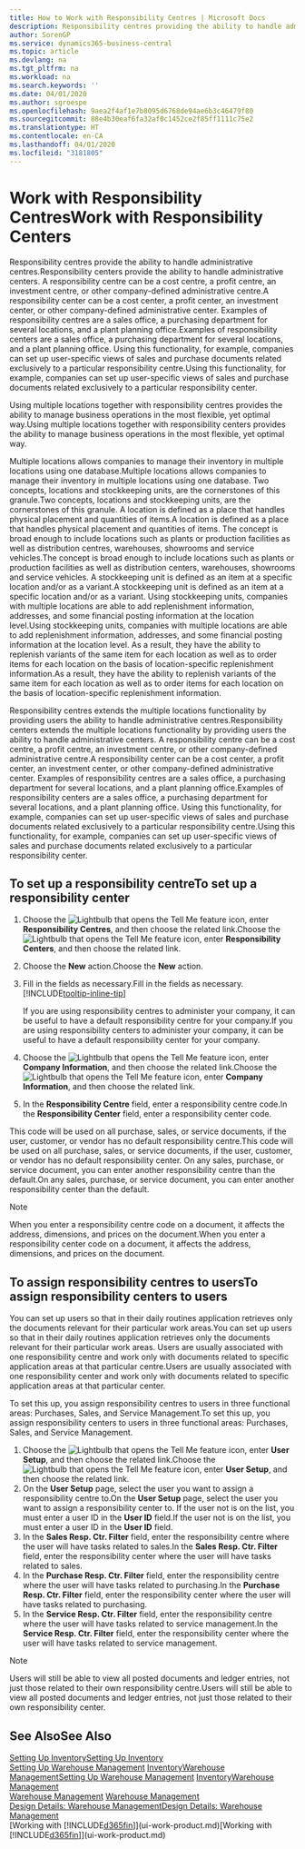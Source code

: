 ```yaml
---
title: How to Work with Responsibility Centres | Microsoft Docs
description: Responsibility centres providing the ability to handle administrative centres. A responsibility centre can be a cost centre, a profit centre, an investment centre, or other company-defined administrative centre.
author: SorenGP
ms.service: dynamics365-business-central
ms.topic: article
ms.devlang: na
ms.tgt_pltfrm: na
ms.workload: na
ms.search.keywords: ''
ms.date: 04/01/2020
ms.author: sgroespe
ms.openlocfilehash: 9aea2f4af1e7b8095d6768de94ae6b3c46479f80
ms.sourcegitcommit: 88e4b30eaf6fa32af0c1452ce2f85ff1111c75e2
ms.translationtype: HT
ms.contentlocale: en-CA
ms.lasthandoff: 04/01/2020
ms.locfileid: "3181805"
---
```

# <a name="work-with-responsibility-centers"></a><span data-ttu-id="b2e3c-104">Work with Responsibility Centres</span><span class="sxs-lookup"><span data-stu-id="b2e3c-104">Work with Responsibility Centers</span></span>
<span data-ttu-id="b2e3c-105">Responsibility centres provide the ability to handle administrative centres.</span><span class="sxs-lookup"><span data-stu-id="b2e3c-105">Responsibility centers provide the ability to handle administrative centers.</span></span> <span data-ttu-id="b2e3c-106">A responsibility centre can be a cost centre, a profit centre, an investment centre, or other company-defined administrative centre.</span><span class="sxs-lookup"><span data-stu-id="b2e3c-106">A responsibility center can be a cost center, a profit center, an investment center, or other company-defined administrative center.</span></span> <span data-ttu-id="b2e3c-107">Examples of responsibility centres are a sales office, a purchasing department for several locations, and a plant planning office.</span><span class="sxs-lookup"><span data-stu-id="b2e3c-107">Examples of responsibility centers are a sales office, a purchasing department for several locations, and a plant planning office.</span></span> <span data-ttu-id="b2e3c-108">Using this functionality, for example, companies can set up user-specific views of sales and purchase documents related exclusively to a particular responsibility centre.</span><span class="sxs-lookup"><span data-stu-id="b2e3c-108">Using this functionality, for example, companies can set up user-specific views of sales and purchase documents related exclusively to a particular responsibility center.</span></span>  

<span data-ttu-id="b2e3c-109">Using multiple locations together with responsibility centres provides the ability to manage business operations in the most flexible, yet optimal way.</span><span class="sxs-lookup"><span data-stu-id="b2e3c-109">Using multiple locations together with responsibility centers provides the ability to manage business operations in the most flexible, yet optimal way.</span></span>

<span data-ttu-id="b2e3c-110">Multiple locations allows companies to manage their inventory in multiple locations using one database.</span><span class="sxs-lookup"><span data-stu-id="b2e3c-110">Multiple locations allows companies to manage their inventory in multiple locations using one database.</span></span> <span data-ttu-id="b2e3c-111">Two concepts, locations and stockkeeping units, are the cornerstones of this granule.</span><span class="sxs-lookup"><span data-stu-id="b2e3c-111">Two concepts, locations and stockkeeping units, are the cornerstones of this granule.</span></span> <span data-ttu-id="b2e3c-112">A location is defined as a place that handles physical placement and quantities of items.</span><span class="sxs-lookup"><span data-stu-id="b2e3c-112">A location is defined as a place that handles physical placement and quantities of items.</span></span> <span data-ttu-id="b2e3c-113">The concept is broad enough to include locations such as plants or production facilities as well as distribution centres, warehouses, showrooms and service vehicles.</span><span class="sxs-lookup"><span data-stu-id="b2e3c-113">The concept is broad enough to include locations such as plants or production facilities as well as distribution centers, warehouses, showrooms and service vehicles.</span></span> <span data-ttu-id="b2e3c-114">A stockkeeping unit is defined as an item at a specific location and/or as a variant.</span><span class="sxs-lookup"><span data-stu-id="b2e3c-114">A stockkeeping unit is defined as an item at a specific location and/or as a variant.</span></span> <span data-ttu-id="b2e3c-115">Using stockkeeping units, companies with multiple locations are able to add replenishment information, addresses, and some financial posting information at the location level.</span><span class="sxs-lookup"><span data-stu-id="b2e3c-115">Using stockkeeping units, companies with multiple locations are able to add replenishment information, addresses, and some financial posting information at the location level.</span></span> <span data-ttu-id="b2e3c-116">As a result, they have the ability to replenish variants of the same item for each location as well as to order items for each location on the basis of location-specific replenishment information.</span><span class="sxs-lookup"><span data-stu-id="b2e3c-116">As a result, they have the ability to replenish variants of the same item for each location as well as to order items for each location on the basis of location-specific replenishment information.</span></span>  

<span data-ttu-id="b2e3c-117">Responsibility centres extends the multiple locations functionality by providing users the ability to handle administrative centres.</span><span class="sxs-lookup"><span data-stu-id="b2e3c-117">Responsibility centers extends the multiple locations functionality by providing users the ability to handle administrative centers.</span></span> <span data-ttu-id="b2e3c-118">A responsibility centre can be a cost centre, a profit centre, an investment centre, or other company-defined administrative centre.</span><span class="sxs-lookup"><span data-stu-id="b2e3c-118">A responsibility center can be a cost center, a profit center, an investment center, or other company-defined administrative center.</span></span> <span data-ttu-id="b2e3c-119">Examples of responsibility centres are a sales office, a purchasing department for several locations, and a plant planning office.</span><span class="sxs-lookup"><span data-stu-id="b2e3c-119">Examples of responsibility centers are a sales office, a purchasing department for several locations, and a plant planning office.</span></span> <span data-ttu-id="b2e3c-120">Using this functionality, for example, companies can set up user-specific views of sales and purchase documents related exclusively to a particular responsibility centre.</span><span class="sxs-lookup"><span data-stu-id="b2e3c-120">Using this functionality, for example, companies can set up user-specific views of sales and purchase documents related exclusively to a particular responsibility center.</span></span>

## <a name="to-set-up-a-responsibility-center"></a><span data-ttu-id="b2e3c-121">To set up a responsibility centre</span><span class="sxs-lookup"><span data-stu-id="b2e3c-121">To set up a responsibility center</span></span>  
1.  <span data-ttu-id="b2e3c-122">Choose the ![Lightbulb that opens the Tell Me feature](media/ui-search/search_small.png "Tell me what you want to do") icon, enter **Responsibility Centres**, and then choose the related link.</span><span class="sxs-lookup"><span data-stu-id="b2e3c-122">Choose the ![Lightbulb that opens the Tell Me feature](media/ui-search/search_small.png "Tell me what you want to do") icon, enter **Responsibility Centers**, and then choose the related link.</span></span>  
2.  <span data-ttu-id="b2e3c-123">Choose the **New** action.</span><span class="sxs-lookup"><span data-stu-id="b2e3c-123">Choose the **New** action.</span></span>  
3.  <span data-ttu-id="b2e3c-124">Fill in the fields as necessary.</span><span class="sxs-lookup"><span data-stu-id="b2e3c-124">Fill in the fields as necessary.</span></span> [!INCLUDE[tooltip-inline-tip](includes/tooltip-inline-tip_md.md)]  

    <span data-ttu-id="b2e3c-125">If you are using responsibility centres to administer your company, it can be useful to have a default responsibility centre for your company.</span><span class="sxs-lookup"><span data-stu-id="b2e3c-125">If you are using responsibility centers to administer your company, it can be useful to have a default responsibility center for your company.</span></span>
4. <span data-ttu-id="b2e3c-126">Choose the ![Lightbulb that opens the Tell Me feature](media/ui-search/search_small.png "Tell me what you want to do") icon, enter **Company Information**, and then choose the related link.</span><span class="sxs-lookup"><span data-stu-id="b2e3c-126">Choose the ![Lightbulb that opens the Tell Me feature](media/ui-search/search_small.png "Tell me what you want to do") icon, enter **Company Information**, and then choose the related link.</span></span>
5. <span data-ttu-id="b2e3c-127">In the **Responsibility Centre** field, enter a responsibility centre code.</span><span class="sxs-lookup"><span data-stu-id="b2e3c-127">In the **Responsibility Center** field, enter a responsibility center code.</span></span>

<span data-ttu-id="b2e3c-128">This code will be used on all purchase, sales, or service documents, if the user, customer, or vendor has no default responsibility centre.</span><span class="sxs-lookup"><span data-stu-id="b2e3c-128">This code will be used on all purchase, sales, or service documents, if the user, customer, or vendor has no default responsibility center.</span></span> <span data-ttu-id="b2e3c-129">On any sales, purchase, or service document, you can enter another responsibility centre than the default.</span><span class="sxs-lookup"><span data-stu-id="b2e3c-129">On any sales, purchase, or service document, you can enter another responsibility center than the default.</span></span>

> [!NOTE]  
>  <span data-ttu-id="b2e3c-130">When you enter a responsibility centre code on a document, it affects the address, dimensions, and prices on the document.</span><span class="sxs-lookup"><span data-stu-id="b2e3c-130">When you enter a responsibility center code on a document, it affects the address, dimensions, and prices on the document.</span></span>  

## <a name="to-assign-responsibility-centers-to-users"></a><span data-ttu-id="b2e3c-131">To assign responsibility centres to users</span><span class="sxs-lookup"><span data-stu-id="b2e3c-131">To assign responsibility centers to users</span></span>  
<span data-ttu-id="b2e3c-132">You can set up users so that in their daily routines application retrieves only the documents relevant for their particular work areas.</span><span class="sxs-lookup"><span data-stu-id="b2e3c-132">You can set up users so that in their daily routines application retrieves only the documents relevant for their particular work areas.</span></span> <span data-ttu-id="b2e3c-133">Users are usually associated with one responsibility centre and work only with documents related to specific application areas at that particular centre.</span><span class="sxs-lookup"><span data-stu-id="b2e3c-133">Users are usually associated with one responsibility center and work only with documents related to specific application areas at that particular center.</span></span>  

<span data-ttu-id="b2e3c-134">To set this up, you assign responsibility centres to users in three functional areas: Purchases, Sales, and Service Management.</span><span class="sxs-lookup"><span data-stu-id="b2e3c-134">To set this up, you assign responsibility centers to users in three functional areas: Purchases, Sales, and Service Management.</span></span>  

1.  <span data-ttu-id="b2e3c-135">Choose the ![Lightbulb that opens the Tell Me feature](media/ui-search/search_small.png "Tell me what you want to do") icon, enter **User Setup**, and then choose the related link.</span><span class="sxs-lookup"><span data-stu-id="b2e3c-135">Choose the ![Lightbulb that opens the Tell Me feature](media/ui-search/search_small.png "Tell me what you want to do") icon, enter **User Setup**, and then choose the related link.</span></span>  
2.  <span data-ttu-id="b2e3c-136">On the **User Setup** page, select the user you want to assign a responsibility centre to.</span><span class="sxs-lookup"><span data-stu-id="b2e3c-136">On the **User Setup** page, select the user you want to assign a responsibility center to.</span></span> <span data-ttu-id="b2e3c-137">If the user not is on the list, you must enter a user ID in the **User ID** field.</span><span class="sxs-lookup"><span data-stu-id="b2e3c-137">If the user not is on the list, you must enter a user ID in the **User ID** field.</span></span>  
3.  <span data-ttu-id="b2e3c-138">In the **Sales Resp. Ctr. Filter** field, enter the responsibility centre where the user will have tasks related to sales.</span><span class="sxs-lookup"><span data-stu-id="b2e3c-138">In the **Sales Resp. Ctr. Filter** field, enter the responsibility center where the user will have tasks related to sales.</span></span>  
4.  <span data-ttu-id="b2e3c-139">In the **Purchase Resp. Ctr. Filter** field, enter the responsibility centre where the user will have tasks related to purchasing.</span><span class="sxs-lookup"><span data-stu-id="b2e3c-139">In the **Purchase Resp. Ctr. Filter** field, enter the responsibility center where the user will have tasks related to purchasing.</span></span>  
5.  <span data-ttu-id="b2e3c-140">In the **Service Resp. Ctr. Filter** field, enter the responsibility centre where the user will have tasks related to service management.</span><span class="sxs-lookup"><span data-stu-id="b2e3c-140">In the **Service Resp. Ctr. Filter** field, enter the responsibility center where the user will have tasks related to service management.</span></span>  

> [!NOTE]  
>  <span data-ttu-id="b2e3c-141">Users will still be able to view all posted documents and ledger entries, not just those related to their own responsibility centre.</span><span class="sxs-lookup"><span data-stu-id="b2e3c-141">Users will still be able to view all posted documents and ledger entries, not just those related to their own responsibility center.</span></span>

## <a name="see-also"></a><span data-ttu-id="b2e3c-142">See Also</span><span class="sxs-lookup"><span data-stu-id="b2e3c-142">See Also</span></span>  
[<span data-ttu-id="b2e3c-143">Setting Up Inventory</span><span class="sxs-lookup"><span data-stu-id="b2e3c-143">Setting Up Inventory</span></span>](inventory-setup-inventory.md)  
<span data-ttu-id="b2e3c-144">[Setting Up Warehouse Management](warehouse-setup-warehouse.md)
[Inventory](inventory-manage-inventory.md)[Warehouse Management](warehouse-manage-warehouse.md)</span><span class="sxs-lookup"><span data-stu-id="b2e3c-144">[Setting Up Warehouse Management](warehouse-setup-warehouse.md)
[Inventory](inventory-manage-inventory.md)[Warehouse Management](warehouse-manage-warehouse.md)</span></span>  
<span data-ttu-id="b2e3c-145">[Warehouse Management](warehouse-manage-warehouse.md)  </span><span class="sxs-lookup"><span data-stu-id="b2e3c-145">[Warehouse Management](warehouse-manage-warehouse.md)  </span></span>  
[<span data-ttu-id="b2e3c-146">Design Details: Warehouse Management</span><span class="sxs-lookup"><span data-stu-id="b2e3c-146">Design Details: Warehouse Management</span></span>](design-details-warehouse-management.md)  
<span data-ttu-id="b2e3c-147">[Working with [!INCLUDE[d365fin](includes/d365fin_md.md)]](ui-work-product.md)</span><span class="sxs-lookup"><span data-stu-id="b2e3c-147">[Working with [!INCLUDE[d365fin](includes/d365fin_md.md)]](ui-work-product.md)</span></span>
